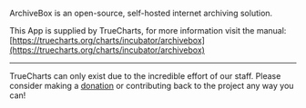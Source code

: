 ArchiveBox is an open-source, self-hosted internet archiving solution.

This App is supplied by TrueCharts, for more information visit the manual: [https://truecharts.org/charts/incubator/archivebox](https://truecharts.org/charts/incubator/archivebox)

---

TrueCharts can only exist due to the incredible effort of our staff.
Please consider making a [donation](https://truecharts.org/sponsor) or contributing back to the project any way you can!

